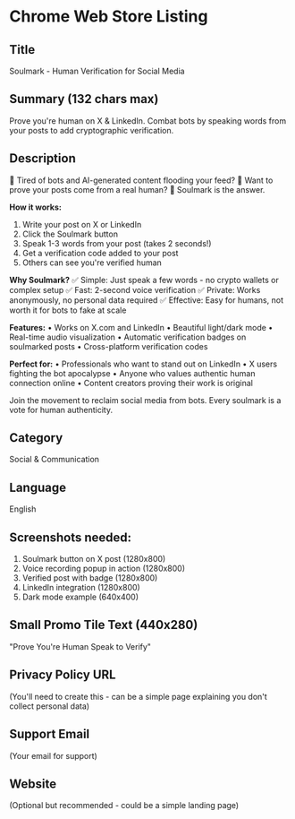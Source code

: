 # Chrome Web Store Listing

## Title
Soulmark - Human Verification for Social Media

## Summary (132 chars max)
Prove you're human on X & LinkedIn. Combat bots by speaking words from your posts to add cryptographic verification.

## Description

🤖 Tired of bots and AI-generated content flooding your feed? 
👤 Want to prove your posts come from a real human?
🎯 Soulmark is the answer.

**How it works:**
1. Write your post on X or LinkedIn
2. Click the Soulmark button
3. Speak 1-3 words from your post (takes 2 seconds!)
4. Get a verification code added to your post
5. Others can see you're verified human

**Why Soulmark?**
✅ Simple: Just speak a few words - no crypto wallets or complex setup
✅ Fast: 2-second voice verification 
✅ Private: Works anonymously, no personal data required
✅ Effective: Easy for humans, not worth it for bots to fake at scale

**Features:**
• Works on X.com and LinkedIn
• Beautiful light/dark mode
• Real-time audio visualization
• Automatic verification badges on soulmarked posts
• Cross-platform verification codes

**Perfect for:**
• Professionals who want to stand out on LinkedIn
• X users fighting the bot apocalypse
• Anyone who values authentic human connection online
• Content creators proving their work is original

Join the movement to reclaim social media from bots. Every soulmark is a vote for human authenticity.

## Category
Social & Communication

## Language
English

## Screenshots needed:
1. Soulmark button on X post (1280x800)
2. Voice recording popup in action (1280x800)
3. Verified post with badge (1280x800)
4. LinkedIn integration (1280x800)
5. Dark mode example (640x400)

## Small Promo Tile Text (440x280)
"Prove You're Human
Speak to Verify"

## Privacy Policy URL
(You'll need to create this - can be a simple page explaining you don't collect personal data)

## Support Email
(Your email for support)

## Website
(Optional but recommended - could be a simple landing page)